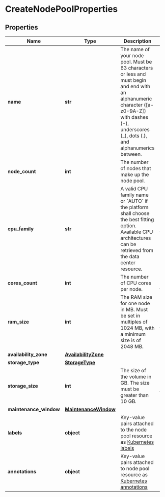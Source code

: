 # CreateNodePoolProperties

## Properties
| Name | Type | Description | Notes |
| ------------ | ------------- | ------------- | ------------- |
| **name** | **str** | The name of your node pool. Must be 63 characters or less and must begin and end with an alphanumeric character ([a-z0-9A-Z]) with dashes (-), underscores (_), dots (.), and alphanumerics between.  |  |
| **node_count** | **int** | The number of nodes that make up the node pool.  |  |
| **cpu_family** | **str** | A valid CPU family name or &#x60;AUTO&#x60; if the platform shall choose the best fitting option. Available CPU architectures can be retrieved from the data center resource.  | [optional] [default to 'AUTO'] |
| **cores_count** | **int** | The number of CPU cores per node.  | [optional] [default to 4] |
| **ram_size** | **int** | The RAM size for one node in MB. Must be set in multiples of 1024 MB, with a minimum size is of 2048 MB. | [optional] [default to 4096] |
| **availability_zone** | [**AvailabilityZone**](AvailabilityZone.md) |  | [optional]  |
| **storage_type** | [**StorageType**](StorageType.md) |  | [optional]  |
| **storage_size** | **int** | The size of the volume in GB. The size must be greater than 10 GB. | [optional] [default to 20] |
| **maintenance_window** | [**MaintenanceWindow**](MaintenanceWindow.md) |  | [optional]  |
| **labels** | **object** | Key-value pairs attached to the node pool resource as [Kubernetes labels](https://kubernetes.io/docs/concepts/overview/working-with-objects/labels/)  | [optional]  |
| **annotations** | **object** | Key-value pairs attached to node pool resource as [Kubernetes annotations](https://kubernetes.io/docs/concepts/overview/working-with-objects/annotations/)  | [optional]  |


